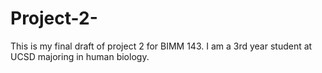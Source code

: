 # Project-2-
This is my final draft of project 2 for BIMM 143.
I am a 3rd year student at UCSD majoring in human biology.
